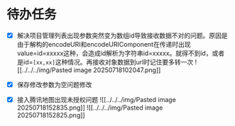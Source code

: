 # 待办任务
- [x] 解决项目管理列表出现参数突然变为数组id导致接收数据不对的问题。原因是由于解构的encodeURI和encodeURIComponent在传递时出现value=id=xxxxx这种，会造成id解析为字符串id=xxxxx。就得不到id，或者是id=`[xx,xx]`这种情况。再接收对象数据到url时记住要多转一次
![[../../../img/Pasted image 20250718102047.png]]

- [x] 保存修改参数为空问题修改


- [x] 接入腾讯地图出现未授权问题
![[../../../img/Pasted image 20250718152835.png]]
![[../../../img/Pasted image 20250718152825.png]]